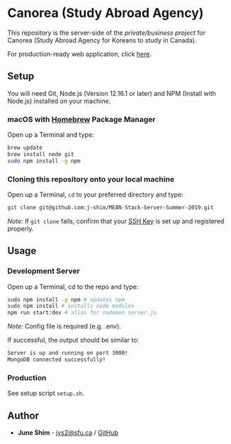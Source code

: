 # Canorea (Study Abroad Agency)

This repository is the server-side of the *private/business project* for Canorea (Study Abroad Agency for Koreans to study in Canada).

For production-ready web application, click [here](http://canorea.kr/).

## Setup

You will need Git, Node.js (Version 12.16.1 or later) and NPM (Install with Node.js) installed on your machine.

### macOS with [Homebrew](https://brew.sh/) Package Manager

Open up a Terminal and type:

```bash
brew update
brew install node git
sudo npm install -g npm
```

### Cloning this repository onto your local machine

Open up a Terminal, `cd` to your preferred directory and type:

```bash
git clone git@github.com:j-shim/MEAN-Stack-Server-Summer-2019.git
```

*Note:* If `git clone` fails, confirm that your [SSH Key](https://www.digitalocean.com/community/tutorials/how-to-set-up-ssh-keys--2) is set up and registered properly.

## Usage

### Development Server

Open up a Terminal, cd to the repo and type:

```bash
sudo npm install -g npm # updates npm
sudo npm install # installs node modules
npm run start:dev # alias for nodemon server.js
```

*Note:* Config file is required (e.g. .env).

If successful, the output should be similar to:

```bash
Server is up and running on port 3000!
MongoDB connected successfully!
```

### Production

See setup script `setup.sh`.

## Author

* **June Shim** - jys2@sfu.ca / [GitHub](https://github.com/j-shim)
